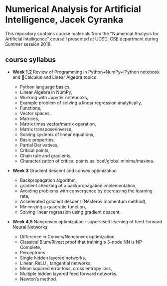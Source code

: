 # Numerical Analysis for Artificial Intelligence, Jacek Cyranka

This repository contains course materials from the 
"Numerical Analysis for Artificial Intelligence" course I presented at 
UCSD, CSE department during Summer session 2018.

## course syllabus
* **Week 1,2** Review of Programming in Python+NumPy+IPython notebook and Calculus and Linear Algebra topics
    * Python language basics,
    * Linear Algebra in NumPy,
    * Working with Jupyter notebooks,
    * Example problem of solving a linear regression analytically,
    * Functions,
    * Vector spaces,
    * Matrices,
    * Matrix times vector/matrix operation,
    * Matrix transpose/inverse,
    * Solving systems of linear equations,
    * Basic properties,
    * Partial Derivatives,
    * Critical points,
    * Chain rule and gradients,
    * Characterization of critical points as local/global minima/maxima.

* **Week 3** Gradient descent and convex optimization
    * Backpropagation algorithm,
    * gradient checking of a backpropagation implementation,
    * Avoiding problems with convergence by decreasing the learning rate,
    * Accelerated gradient descent (Nesterov momentum method),
    * Minimizing a quadratic function,
    * Solving linear regression using gradient descent.

* **Week 4,5** Nonconvex optimization : supervised learning of feed-forward Neural Networks
    * Difference in Convex/Nonconvex optimization,
    * Classical Blum/Rivest proof that training a 3-node NN is NP-Complete,
    * Perceptrons
    * Single hidden layered  networks,
    * Linear,  ReLU , tangential networks,
    * Mean squared error loss, cross entropy loss,
    * Multiple hidden layered  feed forward networks,
    * Newton’s method.
